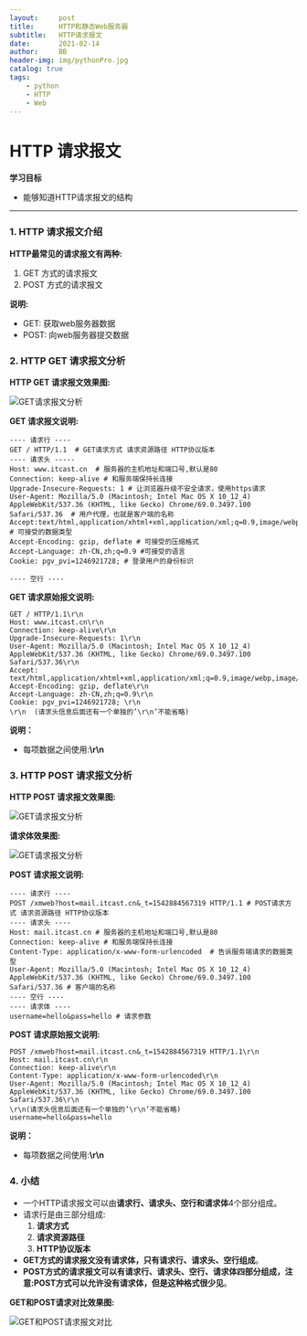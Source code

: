 ```yaml
---
layout:     post
title:      HTTP和静态Web服务器
subtitle:   HTTP请求报文
date:       2021-02-14
author:     BB
header-img: img/pythonPro.jpg
catalog: true
tags:
    - python
    - HTTP
    - Web
---
```

HTTP 请求报文
=============

**学习目标**

-   能够知道HTTP请求报文的结构

* * * * *

### 1. HTTP 请求报文介绍 

**HTTP最常见的请求报文有两种:**

1.  GET 方式的请求报文
2.  POST 方式的请求报文

**说明:**

-   GET: 获取web服务器数据
-   POST: 向web服务器提交数据

### 2. HTTP GET 请求报文分析 

**HTTP GET 请求报文效果图:**

![GET请求报文分析](https://www.hualigs.cn/image/60b60f99e3f65.jpg)

**GET 请求报文说明:**

    ---- 请求行 ----
    GET / HTTP/1.1  # GET请求方式 请求资源路径 HTTP协议版本
    ---- 请求头 -----
    Host: www.itcast.cn  # 服务器的主机地址和端口号,默认是80
    Connection: keep-alive # 和服务端保持长连接
    Upgrade-Insecure-Requests: 1 # 让浏览器升级不安全请求，使用https请求
    User-Agent: Mozilla/5.0 (Macintosh; Intel Mac OS X 10_12_4) AppleWebKit/537.36 (KHTML, like Gecko) Chrome/69.0.3497.100 Safari/537.36  # 用户代理，也就是客户端的名称
    Accept:text/html,application/xhtml+xml,application/xml;q=0.9,image/webp,image/apng,*/*;q=0.8 # 可接受的数据类型
    Accept-Encoding: gzip, deflate # 可接受的压缩格式
    Accept-Language: zh-CN,zh;q=0.9 #可接受的语言
    Cookie: pgv_pvi=1246921728; # 登录用户的身份标识
    
    ---- 空行 ----

**GET 请求原始报文说明:**

    GET / HTTP/1.1\r\n
    Host: www.itcast.cn\r\n  
    Connection: keep-alive\r\n
    Upgrade-Insecure-Requests: 1\r\n
    User-Agent: Mozilla/5.0 (Macintosh; Intel Mac OS X 10_12_4) AppleWebKit/537.36 (KHTML, like Gecko) Chrome/69.0.3497.100 Safari/537.36\r\n
    Accept: text/html,application/xhtml+xml,application/xml;q=0.9,image/webp,image/apng,*/*;q=0.8\r\n
    Accept-Encoding: gzip, deflate\r\n
    Accept-Language: zh-CN,zh;q=0.9\r\n
    Cookie: pgv_pvi=1246921728; \r\n
    \r\n  (请求头信息后面还有一个单独的’\r\n’不能省略)

**说明：**

-   每项数据之间使用:**\\r\\n**

### 3. HTTP POST 请求报文分析 

**HTTP POST 请求报文效果图:**

![GET请求报文分析](https://www.hualigs.cn/image/60b60f99dc82f.jpg)

**请求体效果图:**

![GET请求报文分析](imgs/post请求报文分析-1.png)

**POST 请求报文说明:**

    ---- 请求行 ----
    POST /xmweb?host=mail.itcast.cn&_t=1542884567319 HTTP/1.1 # POST请求方式 请求资源路径 HTTP协议版本
    ---- 请求头 ----
    Host: mail.itcast.cn # 服务器的主机地址和端口号,默认是80
    Connection: keep-alive # 和服务端保持长连接
    Content-Type: application/x-www-form-urlencoded  # 告诉服务端请求的数据类型
    User-Agent: Mozilla/5.0 (Macintosh; Intel Mac OS X 10_12_4) AppleWebKit/537.36 (KHTML, like Gecko) Chrome/69.0.3497.100 Safari/537.36 # 客户端的名称
    ---- 空行 ----
    ---- 请求体 ----
    username=hello&pass=hello # 请求参数

**POST 请求原始报文说明:**

    POST /xmweb?host=mail.itcast.cn&_t=1542884567319 HTTP/1.1\r\n
    Host: mail.itcast.cn\r\n
    Connection: keep-alive\r\n
    Content-Type: application/x-www-form-urlencoded\r\n
    User-Agent: Mozilla/5.0 (Macintosh; Intel Mac OS X 10_12_4) AppleWebKit/537.36 (KHTML, like Gecko) Chrome/69.0.3497.100 Safari/537.36\r\n
    \r\n(请求头信息后面还有一个单独的’\r\n’不能省略)
    username=hello&pass=hello

**说明：**

-   每项数据之间使用:**\\r\\n**

### 4. 小结 

-   一个HTTP请求报文可以由**请求行、请求头、空行和请求体**4个部分组成。
-   请求行是由三部分组成:
    1.  **请求方式**
    2.  **请求资源路径**
    3.  **HTTP协议版本**
-   **GET方式的请求报文没有请求体，只有请求行、请求头、空行组成**。
-   **POST方式的请求报文可以有请求行、请求头、空行、请求体四部分组成，注意:POST方式可以允许没有请求体，但是这种格式很少见**。

**GET和POST请求对比效果图:**

![GET和POST请求报文对比](https://www.hualigs.cn/image/60b60f9983912.jpg)

